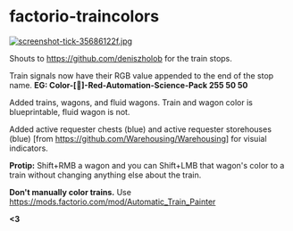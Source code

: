 # factorio-traincolors
[![screenshot-tick-35686122f.jpg](https://i.postimg.cc/dQWbNxdq/screenshot-tick-35686122f.jpg)](https://postimg.cc/yWZpknv5)


Shouts to https://github.com/deniszholob for the train stops.

Train signals now have their RGB value appended to the end of the stop name. **EG: Color-[:wine_glass:]-Red-Automation-Science-Pack 255 50 50**

Added trains, wagons, and fluid wagons. Train and wagon color is blueprintable, fluid wagon is not.  

Added active requester chests (blue) and active requester storehouses (blue) [from https://github.com/Warehousing/Warehousing] for visuial indicators.

**Protip:** Shift+RMB a wagon and you can Shift+LMB that wagon's color to a train without changing anything else about the train.

**Don't manually color trains.** Use https://mods.factorio.com/mod/Automatic_Train_Painter 

**<3**
